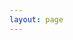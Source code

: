 ```yaml
---
layout: page
---
```


<script setup>
import { onMounted } from 'vue'
import { useRouter } from 'vitepress'

onMounted(() => {
  const router = useRouter()
  
  // 检查是否有保存的语言偏好
  const savedLang = localStorage.getItem('preferred-lang')
  
  if (savedLang) {
    // 如果有保存的语言偏好，直接使用
    router.go(`/${savedLang}/`)
  } else {
    // 获取浏览器语言
    const userLang = navigator.language || navigator.userLanguage
    
    // 根据浏览器语言设置默认语言
    const preferredLang = userLang.toLowerCase().includes('zh') ? 'zh' : 'en'
    
    // 保存语言偏好
    localStorage.setItem('preferred-lang', preferredLang)
    
    // 重定向到相应语言版本
    router.go(`/${preferredLang}/`)
  }
})
</script>

<template>
  <div class="redirect">
    <div class="loading-spinner"></div>
    <p>正在跳转到适合您的语言版本...</p>
    <p>Redirecting to your preferred language version...</p>
  </div>
</template>

<style scoped>
.redirect {
  padding: 100px 24px;
  text-align: center;
}

.loading-spinner {
  width: 40px;
  height: 40px;
  margin: 20px auto;
  border: 3px solid #f3f3f3;
  border-top: 3px solid #3498db;
  border-radius: 50%;
  animation: spin 1s linear infinite;
}

@keyframes spin {
  0% { transform: rotate(0deg); }
  100% { transform: rotate(360deg); }
}
</style>

